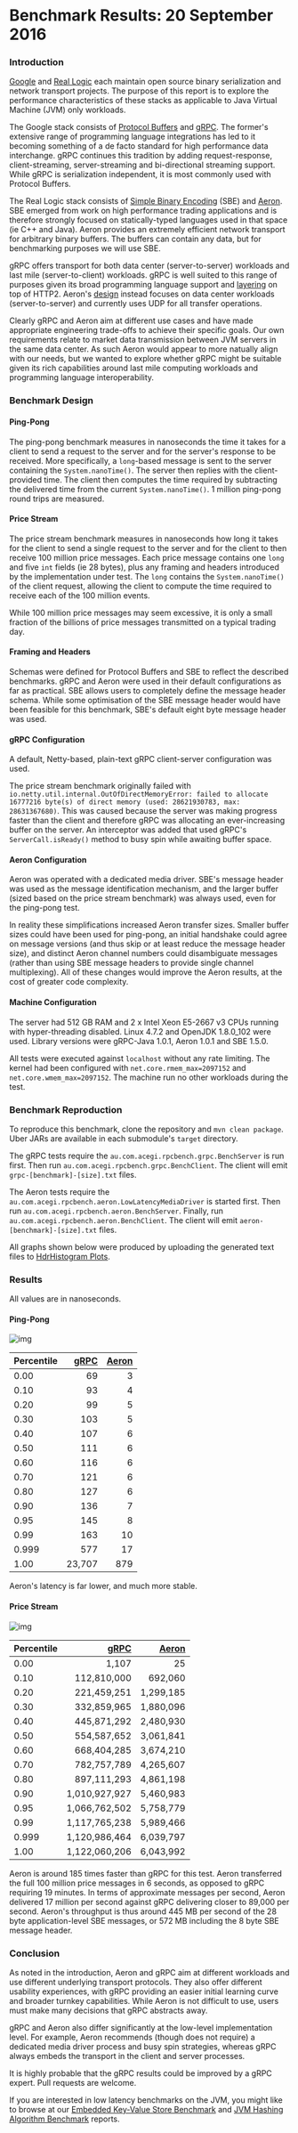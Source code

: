 # Benchmark Results: 20 September 2016

### Introduction

[Google](https://google.com) and [Real Logic](http://real-logic.co.uk/) each
maintain open source binary serialization and network transport projects. The
purpose of this report is to explore the performance characteristics of these
stacks as applicable to Java Virtual Machine (JVM) only workloads.

The Google stack consists of
[Protocol Buffers](https://developers.google.com/protocol-buffers/) and
[gRPC](http://www.grpc.io/). The former's extensive range of programming
language integrations has led to it becoming something of a de facto standard
for high performance data interchange. gRPC continues this tradition by adding
request-response, client-streaming, server-streaming and bi-directional
streaming support. While gRPC is serialization independent, it is most commonly
used with Protocol Buffers.

The Real Logic stack consists of
[Simple Binary Encoding](https://github.com/real-logic/simple-binary-encoding)
(SBE) and [Aeron](https://github.com/real-logic/Aeron). SBE emerged from work on
high performance trading applications and is therefore strongly focused on
statically-typed languages used in that space (ie C++ and Java). Aeron provides
an extremely efficient network transport for arbitrary binary buffers. The
buffers can contain any data, but for benchmarking purposes we will use SBE.

gRPC offers transport for both data center (server-to-server) workloads and
last mile (server-to-client) workloads. gRPC is well suited to this range of
purposes given its broad programming language support and
[layering](http://www.grpc.io/docs/guides/wire.html) on top of HTTP2. Aeron's
[design](https://github.com/real-logic/Aeron/wiki/Design-Overview) instead
focuses on data center workloads (server-to-server) and currently uses UDP for
all transfer operations.

Clearly gRPC and Aeron aim at different use cases and have made appropriate
engineering trade-offs to achieve their specific goals. Our own requirements
relate to market data transmission between JVM servers in the same data
center. As such Aeron would appear to more natually align with our needs, but we
wanted to explore whether gRPC might be suitable given its rich capabilities
around last mile computing workloads and programming language interoperability.

### Benchmark Design

#### Ping-Pong

The ping-pong benchmark measures in nanoseconds the time it takes for a client
to send a request to the server and for the server's response to be received.
More specifically, a `long`-based message is sent to the server containing the
`System.nanoTime()`. The server then replies with the client-provided time. The
client then computes the time required by subtracting the delivered time from
the current `System.nanoTime()`. 1 million ping-pong round trips are measured.

#### Price Stream

The price stream benchmark measures in nanoseconds how long it takes for the
client to send a single request to the server and for the client to then
receive 100 million price messages. Each price message contains one `long` and
five `int` fields (ie 28 bytes), plus any framing and headers introduced by the
implementation under test. The `long` contains the `System.nanoTime()` of the
client request, allowing the client to compute the time required to receive each
of the 100 million events.

While 100 million price messages may seem excessive, it is only a small fraction
of the billions of price messages transmitted on a typical trading day.

#### Framing and Headers

Schemas were defined for Protocol Buffers and SBE to reflect the described
benchmarks. gRPC and Aeron were used in their default configurations as far as
practical. SBE allows users to completely define the message header schema.
While some optimisation of the SBE message header would have been feasible for
this benchmark, SBE's default eight byte message header was used.

#### gRPC Configuration

A default, Netty-based, plain-text gRPC client-server configuration was used.

The price stream benchmark originally failed with
`io.netty.util.internal.OutOfDirectMemoryError: failed to allocate 16777216
byte(s) of direct memory (used: 28621930783, max: 28631367680)`. This was caused
because the server was making progress faster than the client and therefore gRPC
was allocating an ever-increasing buffer on the server. An interceptor was added
that used gRPC's `ServerCall.isReady()` method to busy spin while awaiting
buffer space.

#### Aeron Configuration

Aeron was operated with a dedicated media driver. SBE's message header was used
as the message identification mechanism, and the larger buffer (sized based on
the price stream benchmark) was always used, even for the ping-pong test.

In reality these simplifications increased Aeron transfer sizes. Smaller buffer
sizes could have been used for ping-pong, an initial handshake could agree on
message versions (and thus skip or at least reduce the message header size),
and distinct Aeron channel numbers could disambiguate messages (rather than
using SBE message headers to provide single channel multiplexing). All of these
changes would improve the Aeron results, at the cost of greater code complexity.

#### Machine Configuration

The server had 512 GB RAM and 2 x Intel Xeon E5-2667 v3 CPUs running with
hyper-threading disabled. Linux 4.7.2 and OpenJDK 1.8.0_102 were used. Library
versions were gRPC-Java 1.0.1, Aeron 1.0.1 and SBE 1.5.0.

All tests were executed against `localhost` without any rate limiting. The
kernel had been configured with `net.core.rmem_max=2097152` and
`net.core.wmem_max=2097152`. The machine run no other workloads during the test.

### Benchmark Reproduction

To reproduce this benchmark, clone the repository and `mvn clean package`.
Uber JARs are available in each submodule's `target` directory.

The gRPC tests require the `au.com.acegi.rpcbench.grpc.BenchServer` is run
first. Then run `au.com.acegi.rpcbench.grpc.BenchClient`. The client will emit
`grpc-[benchmark]-[size].txt` files.

The Aeron tests require the `au.com.acegi.rpcbench.aeron.LowLatencyMediaDriver`
is started first. Then run `au.com.acegi.rpcbench.aeron.BenchServer`. Finally,
run `au.com.acegi.rpcbench.aeron.BenchClient`. The client will emit
`aeron-[benchmark]-[size].txt` files.

All graphs shown below were produced by uploading the generated text files to
[HdrHistogram Plots](http://hdrhistogram.github.io/HdrHistogram/plotFiles.html).

### Results

All values are in nanoseconds.

#### Ping-Pong

![img](ping-pong.png)

| Percentile | [gRPC](grpc-ping-pong-1M.txt) | [Aeron](aeron-ping-pong-1M.txt) |
| ---------- | ----: | ---------: |
| 0.00       | 69    | 3   |
| 0.10       | 93    | 4   |
| 0.20       | 99    | 5   |
| 0.30       | 103   | 5   |
| 0.40       | 107   | 6   |
| 0.50       | 111   | 6   |
| 0.60       | 116   | 6   |
| 0.70       | 121   | 6   |
| 0.80       | 127   | 6   |
| 0.90       | 136   | 7   |
| 0.95       | 145   | 8   |
| 0.99       | 163   | 10  |
| 0.999      | 577   | 17  |
| 1.00       | 23,707 | 879 |

Aeron's latency is far lower, and much more stable.

#### Price Stream

![img](price-stream.png)

| Percentile | [gRPC](grpc-price-stream-100M.txt) | [Aeron](aeron-price-stream-100M.txt) |
| ---------- | ----: | ---------: |
| 0.00       | 1,107         | 25   |
| 0.10       | 112,810,000   | 692,060   |
| 0.20       | 221,459,251   | 1,299,185   |
| 0.30       | 332,859,965   | 1,880,096   |
| 0.40       | 445,871,292   | 2,480,930   |
| 0.50       | 554,587,652   | 3,061,841   |
| 0.60       | 668,404,285   | 3,674,210   |
| 0.70       | 782,757,789   | 4,265,607   |
| 0.80       | 897,111,293   | 4,861,198   |
| 0.90       | 1,010,927,927 | 5,460,983   |
| 0.95       | 1,066,762,502 | 5,758,779   |
| 0.99       | 1,117,765,238 | 5,989,466   |
| 0.999      | 1,120,986,464 | 6,039,797   |
| 1.00       | 1,122,060,206 | 6,043,992   |

Aeron is around 185 times faster than gRPC for this test. Aeron transferred
the full 100 million price messages in 6 seconds, as opposed to gRPC requiring
19 minutes. In terms of approximate messages per second, Aeron delivered 17
million per second against gRPC delivering closer to 89,000 per second. Aeron's
throughput is thus around 445 MB per second of the 28 byte application-level SBE
messages, or 572 MB including the 8 byte SBE message header.

### Conclusion

As noted in the introduction, Aeron and gRPC aim at different workloads and use
different underlying transport protocols. They also offer different usability
experiences, with gRPC providing an easier initial learning curve and broader
turnkey capabilities. While Aeron is not difficult to use, users must make many
decisions that gRPC abstracts away.

gRPC and Aeron also differ significantly at the low-level implementation level.
For example, Aeron recommends (though does not require) a dedicated media driver
process and busy spin strategies, whereas gRPC always embeds the transport in
the client and server processes.

It is highly probable that the gRPC results could be improved by a gRPC expert.
Pull requests are welcome.

If you are interested in low latency benchmarks on the JVM, you might like to
browse at our
[Embedded Key-Value Store Benchmark](https://github.com/lmdbjava/benchmarks)
and
[JVM Hashing Algorithm Benchmark](https://github.com/benalexau/hash-bench)
reports.

